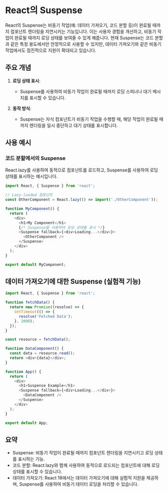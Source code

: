 # React의 Suspense

React의 Suspense는 비동기 작업(예: 데이터 가져오기, 코드 분할 등)이 완료될 때까지 컴포넌트 렌더링을 지연시키는 기능입니다. 이는 사용자 경험을 개선하고, 비동기 작업이 완료될 때까지 로딩 상태를 보여줄 수 있게 해줍니다. 현재 Suspense는 코드 분할과 같은 특정 용도에서만 안정적으로 사용할 수 있지만, 데이터 가져오기와 같은 비동기 작업에서도 점진적으로 지원이 확대되고 있습니다.

## 주요 개념

1. **로딩 상태 표시**:
    - Suspense를 사용하여 비동기 작업이 완료될 때까지 로딩 스피너나 대기 메시지를 표시할 수 있습니다.

2. **동작 방식**:
    - Suspense는 자식 컴포넌트가 비동기 작업을 수행할 때, 해당 작업이 완료될 때까지 렌더링을 일시 중단하고 대기 상태를 표시합니다.

## 사용 예시

### 코드 분할에서의 Suspense

React.lazy를 사용하여 동적으로 컴포넌트를 로드하고, Suspense를 사용하여 로딩 상태를 표시하는 예시입니다.

```javascript
import React, { Suspense } from 'react';

// Lazy-loaded 컴포넌트
const OtherComponent = React.lazy(() => import('./OtherComponent'));

function MyComponent() {
  return (
    <div>
      <h1>My Component</h1>
      {/* Suspense를 사용하여 로딩 상태를 표시 */}
      <Suspense fallback={<div>Loading...</div>}>
        <OtherComponent />
      </Suspense>
    </div>
  );
}

export default MyComponent;
```
## 데이터 가져오기에 대한 Suspense (실험적 기능)
```javascript
import React, { Suspense } from 'react';

function fetchData() {
  return new Promise((resolve) => {
    setTimeout(() => {
      resolve('Fetched Data');
    }, 2000);
  });
}

const resource = fetchData();

function DataComponent() {
  const data = resource.read();
  return <div>{data}</div>;
}

function App() {
  return (
    <div>
      <h1>Suspense Example</h1>
      <Suspense fallback={<div>Loading...</div>}>
        <DataComponent />
      </Suspense>
    </div>
  );
}

export default App;
```
## 요약
- Suspense: 비동기 작업이 완료될 때까지 컴포넌트 렌더링을 지연시키고 로딩 상태를 표시하는 기능.
- 코드 분할: React.lazy와 함께 사용하여 동적으로 로드되는 컴포넌트에 대해 로딩 상태를 표시할 수 있습니다.
- 데이터 가져오기: React 18에서는 데이터 가져오기에 대해 실험적 지원을 제공하며, Suspense를 사용하여 비동기 데이터 로딩을 처리할 수 있습니다.
